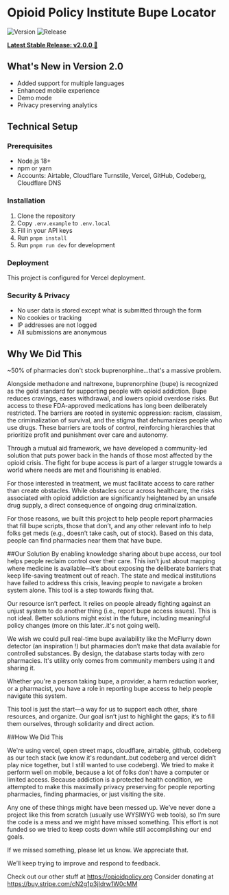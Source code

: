 # Opioid Policy Institute Bupe Locator 

![Version](https://img.shields.io/badge/version-2.0.0-green)
![Release](https://img.shields.io/badge/release-stable-brightgreen)

[**Latest Stable Release: v2.0.0 🤘**](https://github.com/opioid-policy/bupe-locator-opi/releases/tag/v2.0.0)

## What's New in Version 2.0
- Added support for multiple languages
- Enhanced mobile experience
- Demo mode
- Privacy preserving analytics


## Technical Setup

### Prerequisites
- Node.js 18+ 
- npm or yarn
- Accounts: Airtable, Cloudflare Turnstile, Vercel, GitHub, Codeberg, Cloudflare DNS

### Installation
1. Clone the repository
2. Copy `.env.example` to `.env.local`
3. Fill in your API keys
4. Run `pnpm install`
5. Run `pnpm run dev` for development

### Deployment
This project is configured for Vercel deployment.

### Security & Privacy
- No user data is stored except what is submitted through the form
- No cookies or tracking
- IP addresses are not logged
- All submissions are anonymous



## Why We Did This
~50% of pharmacies don't stock buprenorphine...that's a massive problem.

Alongside methadone and naltrexone, buprenorphine (bupe) is recognized as the gold standard for supporting people with opioid addiction. Bupe reduces cravings, eases withdrawal, and lowers opioid overdose risks. But access to these FDA-approved medications has long been deliberately restricted.
The barriers are rooted in systemic oppression: racism, classism, the criminalization of survival, and the stigma that dehumanizes people who use drugs. These barriers are tools of control, reinforcing hierarchies that prioritize profit and punishment over care and autonomy.

Through a mutual aid framework, we have developed a community-led solution that puts power back in the hands of those most affected by the opioid crisis. The fight for bupe access is part of a larger struggle towards a world where needs are met and flourishing is enabled.

For those interested in treatment, we must facilitate access to care rather than create obstacles. While obstacles occur across healthcare, the risks associated with opioid addiction are significantly heightened by an unsafe drug supply, a direct consequence of ongoing drug criminalization.

For those reasons, we built this project to help people report pharmacies that fill bupe scripts, those that don’t, and any other relevant info to help folks get meds (e.g., doesn’t take cash, out of stock). Based on this data, people can find pharmacies near them that have bupe.

##Our Solution
By enabling knowledge sharing about bupe access, our tool helps people reclaim control over their care. This isn’t just about mapping where medicine is available—it’s about exposing the deliberate barriers that keep life-saving treatment out of reach. The state and medical institutions have failed to address this crisis, leaving people to navigate a broken system alone. This tool is a step towards fixing that.

Our resource isn’t perfect. It relies on people already fighting against an unjust system to do another thing (i.e., report bupe access issues). This is not ideal. Better solutions might exist in the future, including meaningful policy changes (more on this later..it's not going well). 

We wish we could pull real-time bupe availability like the McFlurry down detector (an inspiration !) but pharmacies don’t make that data available for controlled substances. 
By design, the database starts today with zero pharmacies. It's utility only comes from community members using it and sharing it. 

Whether you're a person taking bupe, a provider, a harm reduction worker, or a pharmacist, you have a role in reporting bupe access to help people navigate this system.

This tool is just the start—a way for us to support each other, share resources, and organize. Our goal isn’t just to highlight the gaps; it’s to fill them ourselves, through solidarity and direct action.
 
##How We Did This

We're using vercel, open street maps, cloudflare, airtable, github, codeberg as our tech stack (we know it's redundant..but codeberg and vercel didn’t play nice together, but I still wanted to use codeberg). We tried to make it perform well on mobile, because a lot of folks don’t have a computer or limited access. Because addiction is a protected health condition, we attempted to make this maximally privacy preserving for people reporting pharmacies, finding pharmacies, or just visiting the site.

Any one of these things might have been messed up. We’ve never done a project like this from scratch (usually use WYSIWYG web tools), so I’m sure the code is a mess and we might have missed something. This effort is not funded so we tried to keep costs down while still accomplishing our end goals. 

If we missed something, please let us know. We appreciate that.

We’ll keep trying to improve and respond to feedback.

Check out our other stuff at https://opioidpolicy.org
Consider donating at https://buy.stripe.com/cN2g1p3jIdrw1W0cMM 